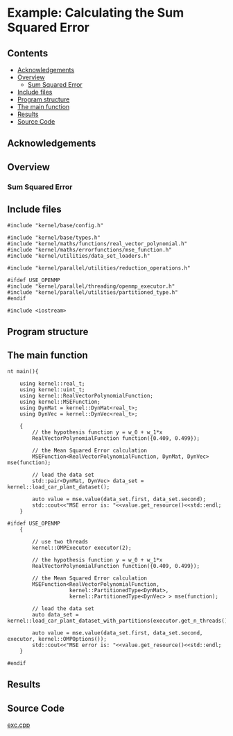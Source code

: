 # Example: Calculating the Sum Squared Error

## Contents
* [Acknowledgements](#ackw)
* [Overview](#overview) 
	* [Sum Squared Error](#sum_squared_error)
* [Include files](#include_files)
* [Program structure](#prg_struct)
* [The main function](#m_func)
* [Results](#results)
* [Source Code](#source_code)

## <a name="ackw"></a>  Acknowledgements

## <a name="overview"></a> Overview

### <a name="sum_squared_error"></a> Sum Squared Error

## <a name="include_files"></a> Include files

```
#include "kernel/base/config.h"

#include "kernel/base/types.h"
#include "kernel/maths/functions/real_vector_polynomial.h"
#include "kernel/maths/errorfunctions/mse_function.h"
#include "kernel/utilities/data_set_loaders.h"

#include "kernel/parallel/utilities/reduction_operations.h"

#ifdef USE_OPENMP
#include "kernel/parallel/threading/openmp_executor.h"
#include "kernel/parallel/utilities/partitioned_type.h"
#endif

#include <iostream>
```

## <a name="prg_struct"></a> Program structure

## <a name="m_func"></a> The main function

```
nt main(){

    using kernel::real_t;
    using kernel::uint_t;
    using kernel::RealVectorPolynomialFunction;
    using kernel::MSEFunction;
    using DynMat = kernel::DynMat<real_t>;
    using DynVec = kernel::DynVec<real_t>;

    {
        // the hypothesis function y = w_0 + w_1*x
        RealVectorPolynomialFunction function({0.409, 0.499});

        // the Mean Squared Error calculation
        MSEFunction<RealVectorPolynomialFunction, DynMat, DynVec> mse(function);

        // load the data set
        std::pair<DynMat, DynVec> data_set = kernel::load_car_plant_dataset();

        auto value = mse.value(data_set.first, data_set.second);
        std::cout<<"MSE error is: "<<value.get_resource()<<std::endl;
    }

#ifdef USE_OPENMP
    {

        // use two threads
        kernel::OMPExecutor executor(2);

        // the hypothesis function y = w_0 + w_1*x
        RealVectorPolynomialFunction function({0.409, 0.499});

        // the Mean Squared Error calculation
        MSEFunction<RealVectorPolynomialFunction,
                    kernel::PartitionedType<DynMat>,
                    kernel::PartitionedType<DynVec> > mse(function);

        // load the data set
        auto data_set = kernel::load_car_plant_dataset_with_partitions(executor.get_n_threads());

        auto value = mse.value(data_set.first, data_set.second, executor, kernel::OMPOptions());
        std::cout<<"MSE error is: "<<value.get_resource()<<std::endl;
    }

#endif
```

## <a name="results"></a> Results

## <a name="source_code"></a> Source Code

<a href="../exe.cpp">exc.cpp</a>




